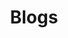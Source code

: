 ---
title: "Blogs"
description: "Useful resources to learn more about Eclipse IoT"
headline: "Blogs"
jumbotron_bg_class: "featured-jumbotron-sub-pages header-projects-bg-img"
icon: "file-text"
layout: "resources-sub-section"
weight: 5
hide_sidebar: true
---